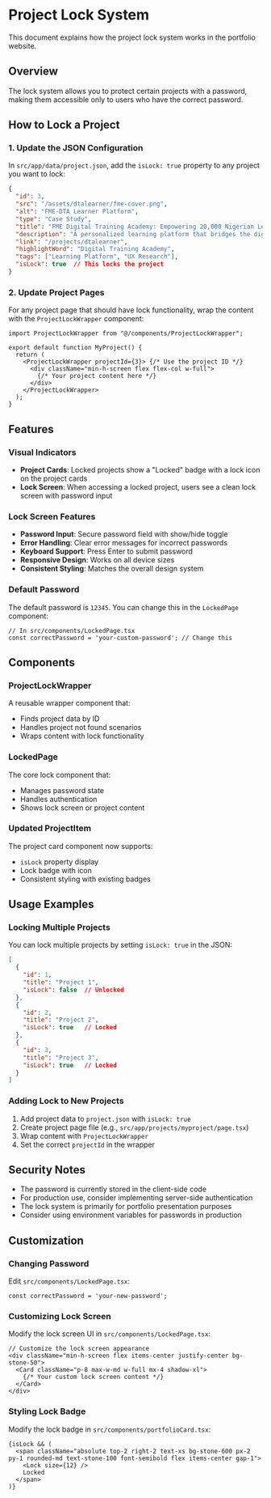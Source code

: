 # Project Lock System

This document explains how the project lock system works in the portfolio website.

## Overview

The lock system allows you to protect certain projects with a password, making them accessible only to users who have the correct password.

## How to Lock a Project

### 1. Update the JSON Configuration

In `src/app/data/project.json`, add the `isLock: true` property to any project you want to lock:

```json
{
  "id": 3,
  "src": "/assets/dtalearner/fme-cover.png",
  "alt": "FME-DTA Learner Platform",
  "type": "Case Study",
  "title": "FME Digital Training Academy: Empowering 20,000 Nigerian Learners",
  "description": "A personalized learning platform that bridges the digital skills gap through blended learning and real-time support",
  "link": "/projects/dtalearner",
  "highlightWord": "Digital Training Academy",
  "tags": ["Learning Platform", "UX Research"],
  "isLock": true  // This locks the project
}
```

### 2. Update Project Pages

For any project page that should have lock functionality, wrap the content with the `ProjectLockWrapper` component:

```tsx
import ProjectLockWrapper from "@/components/ProjectLockWrapper";

export default function MyProject() {
  return (
    <ProjectLockWrapper projectId={3}> {/* Use the project ID */}
      <div className="min-h-screen flex flex-col w-full">
        {/* Your project content here */}
      </div>
    </ProjectLockWrapper>
  );
}
```

## Features

### Visual Indicators

- **Project Cards**: Locked projects show a "Locked" badge with a lock icon on the project cards
- **Lock Screen**: When accessing a locked project, users see a clean lock screen with password input

### Lock Screen Features

- **Password Input**: Secure password field with show/hide toggle
- **Error Handling**: Clear error messages for incorrect passwords
- **Keyboard Support**: Press Enter to submit password
- **Responsive Design**: Works on all device sizes
- **Consistent Styling**: Matches the overall design system

### Default Password

The default password is `12345`. You can change this in the `LockedPage` component:

```tsx
// In src/components/LockedPage.tsx
const correctPassword = 'your-custom-password'; // Change this
```

## Components

### ProjectLockWrapper

A reusable wrapper component that:
- Finds project data by ID
- Handles project not found scenarios
- Wraps content with lock functionality

### LockedPage

The core lock component that:
- Manages password state
- Handles authentication
- Shows lock screen or project content

### Updated ProjectItem

The project card component now supports:
- `isLock` property display
- Lock badge with icon
- Consistent styling with existing badges

## Usage Examples

### Locking Multiple Projects

You can lock multiple projects by setting `isLock: true` in the JSON:

```json
[
  {
    "id": 1,
    "title": "Project 1",
    "isLock": false  // Unlocked
  },
  {
    "id": 2,
    "title": "Project 2", 
    "isLock": true   // Locked
  },
  {
    "id": 3,
    "title": "Project 3",
    "isLock": true   // Locked
  }
]
```

### Adding Lock to New Projects

1. Add project data to `project.json` with `isLock: true`
2. Create project page file (e.g., `src/app/projects/myproject/page.tsx`)
3. Wrap content with `ProjectLockWrapper`
4. Set the correct `projectId` in the wrapper

## Security Notes

- The password is currently stored in the client-side code
- For production use, consider implementing server-side authentication
- The lock system is primarily for portfolio presentation purposes
- Consider using environment variables for passwords in production

## Customization

### Changing Password

Edit `src/components/LockedPage.tsx`:

```tsx
const correctPassword = 'your-new-password';
```

### Customizing Lock Screen

Modify the lock screen UI in `src/components/LockedPage.tsx`:

```tsx
// Customize the lock screen appearance
<div className="min-h-screen flex items-center justify-center bg-stone-50">
  <Card className="p-8 max-w-md w-full mx-4 shadow-xl">
    {/* Your custom lock screen content */}
  </Card>
</div>
```

### Styling Lock Badge

Modify the lock badge in `src/components/portfolioCard.tsx`:

```tsx
{isLock && (
  <span className="absolute top-2 right-2 text-xs bg-stone-600 px-2 py-1 rounded-md text-stone-100 font-semibold flex items-center gap-1">
    <Lock size={12} />
    Locked
  </span>
)}
```
